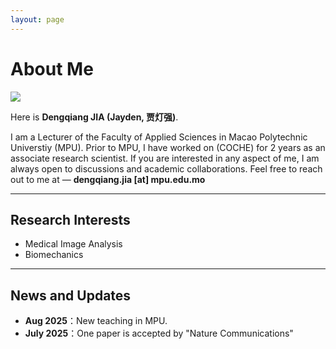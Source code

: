 ```yaml
---
layout: page
---
```


# About Me


 <img src="https://jdq818.github.io/dengqiangjia.jpg" class="floatpic">

Here is **Dengqiang JIA (Jayden, 贾灯强)**.<br>

I am a Lecturer of the Faculty of Applied Sciences in Macao Polytechnic Universtiy (MPU).
Prior to MPU, I have worked on (COCHE) for 2 years as an associate research scientist. 
If you are interested in any aspect of me, I am always open to discussions and academic collaborations. Feel free to reach out to me at — **dengqiang.jia [at] mpu.edu.mo**

---

## Research Interests

- Medical Image Analysis
- Biomechanics

---

## News and Updates

- **Aug 2025**：New teaching in MPU.
- **July 2025**：One paper is accepted by "Nature Communications"
<br>
